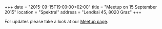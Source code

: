 +++
date = "2015-09-15T19:00:00+02:00"
title = "Meetup on 15 September 2015"
location = "Spektral"
address = "Lendkai 45, 8020 Graz"
+++

For updates please take a look at our
[Meetup page](http://www.meetup.com/Graz-Open-Source-Meetup/events/224905423/).
